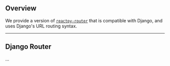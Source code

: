## Overview

<p class="intro" markdown>

We provide a version of [`reactpy-router`](https://github.com/reactive-python/reactpy-router) that is compatible with Django, and uses Django's URL routing syntax.

</p>

---

## Django Router

...
